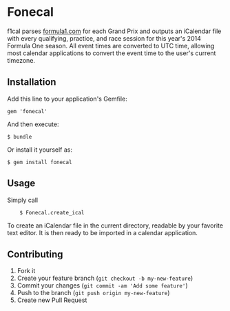 # Fonecal

f1cal parses [formula1.com](http://www.formula1.com/) for each Grand Prix and outputs an iCalendar file with every qualifying, practice, and race session for this year's 2014 Formula One season. All event times are converted to UTC time, allowing most  calendar applications to convert the event time to the user's current timezone.

## Installation

Add this line to your application's Gemfile:

    gem 'fonecal'

And then execute:

    $ bundle

Or install it yourself as:

   	$ gem install fonecal

## Usage

Simply call

		$ Fonecal.create_ical

To create an iCalendar file in the current directory, readable by your favorite text editor. It is then ready to be imported in a calendar application.

## Contributing

1. Fork it
2. Create your feature branch (`git checkout -b my-new-feature`)
3. Commit your changes (`git commit -am 'Add some feature'`)
4. Push to the branch (`git push origin my-new-feature`)
5. Create new Pull Request
